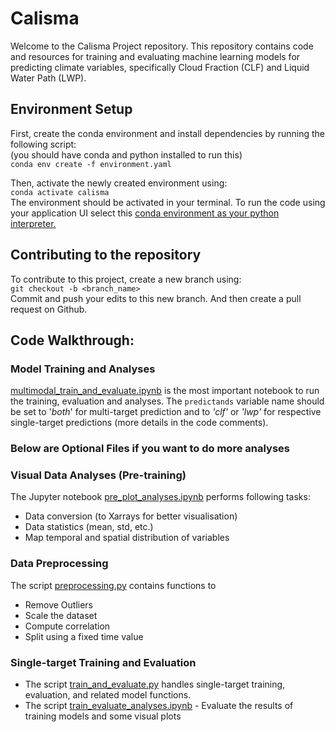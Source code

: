 # Calisma

Welcome to the Calisma Project repository.  This repository contains code and resources for training and evaluating machine learning models for predicting climate variables, specifically Cloud Fraction (CLF) and Liquid Water Path (LWP).

## Environment Setup

First, create the conda environment and install dependencies by running the following script:</br>
(you should have conda and python installed to run this) </br>
`conda env create -f environment.yaml` 

Then, activate the newly created environment using:</br>
`conda activate calisma`</br>
The environment should be activated in your terminal. To run the code using your application UI select this [conda environment as your python interpreter.](https://www.google.com/search?q=select+existing+conda+environment+as+python+interpreter&client=ubuntu-sn&hs=rkJ&sca_esv=63c9e37f8da915f5&channel=fs&sxsrf=AHTn8zqxaLTBEhH0yx9c5RTSDwiCU5Jqzw%3A1742553270476&ei=tkDdZ87cHIWui-gP_4WP6QE&ved=0ahUKEwjOj8Hl_JqMAxUF1wIHHf_CIx0Q4dUDCBA&uact=5&oq=select+existing+conda+environment+as+python+interpreter&gs_lp=Egxnd3Mtd2l6LXNlcnAiN3NlbGVjdCBleGlzdGluZyBjb25kYSBlbnZpcm9ubWVudCBhcyBweXRob24gaW50ZXJwcmV0ZXIyBRAAGO8FMgUQABjvBTIFEAAY7wUyBRAAGO8FMggQABiiBBiJBUiHGVCzBVipEnABeAGQAQCYAYYBoAGiBqoBAzYuM7gBA8gBAPgBAZgCCaACtgbCAgoQABiwAxjWBBhHwgIHECMYsAIYJ8ICCBAAGIAEGKIEmAMAiAYBkAYIkgcDNS40oAe4ObIHAzQuNLgHrAY&sclient=gws-wiz-serp)

## Contributing to the repository

To contribute to this project, create a new branch using: </br>
`git checkout -b <branch_name>` </br>
Commit and push your edits to this new branch. And then create a pull request on Github.

## Code Walkthrough:

### Model Training and Analyses
[multimodal_train_and_evaluate.ipynb](multimodal_train_and_evaluate.ipynb) is the most important notebook to run the training, evaluation and analyses.
The `predictands` variable name should be set to '_both_' for multi-target prediction and to _'clf'_ or _'lwp'_ for respective single-target predictions (more details in the code comments).

### Below are Optional Files if you want to do more analyses

###  Visual Data Analyses (Pre-training)
The Jupyter notebook [pre_plot_analyses.ipynb](pre_plot_analyses.ipynb) performs following tasks:
- Data conversion (to Xarrays for better visualisation)
- Data statistics (mean, std, etc.)
- Map temporal and spatial distribution of variables

###  Data Preprocessing
The script [preprocessing.py](preprocessing.py) contains functions to
- Remove Outliers
- Scale the dataset 
- Compute correlation
- Split using a fixed time value </br>

###  Single-target Training and Evaluation 
- The script [train_and_evaluate.py](train_and_evaluate.py) handles single-target training, evaluation, and related model functions.
- The script [train_evaluate_analyses.ipynb](train_evaluate_analyses.ipynb) - Evaluate the results of training models and some visual plots




